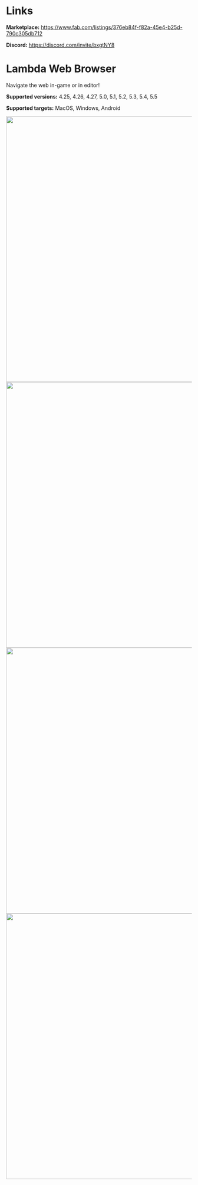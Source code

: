 # Links

**Marketplace:** https://www.fab.com/listings/376eb84f-f82a-45e4-b25d-790c305db712

**Discord:** https://discord.com/invite/bxgtNY8



# Lambda Web Browser
Navigate the web in-game or in editor!
 
 **Supported versions:** 4.25, 4.26, 4.27, 5.0, 5.1, 5.2, 5.3, 5.4, 5.5

 **Supported targets:** MacOS, Windows, Android

<img src="https://cdn1.epicgames.com/ue/product/Screenshot/OpenTheBrowser-1920x1080-8d776fea78e7765cae2fd45b33dbd48d.png?resize=1&w=1920" width="720">
<img src="https://cdn1.epicgames.com/ue/product/Screenshot/TabYT-1920x1080-e05047466b30381c7550436678b0a849.png?resize=1&w=1920" width="720">
<img src="https://cdn1.epicgames.com/ue/product/Screenshot/Scale-1920x1080-fe6746c07db61d304660843d63d4c92c.png?resize=1&w=1920" width="720">
<img src="https://cdn1.epicgames.com/ue/product/Screenshot/BP-1920x1080-9fafa37e65570356baf5db7bb1658fa9.png?resize=1&w=1920" width="720">
